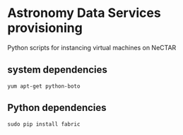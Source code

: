 # Astronomy Data Services provisioning
Python scripts for instancing virtual machines on NeCTAR

## system dependencies
```
yum apt-get python-boto
```
## Python dependencies
```
sudo pip install fabric
```
